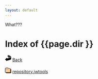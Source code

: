 ```yaml
---
layout: default
---
```

What???
<h1>Index of {{page.dir }}</h1>
<p><img src="/icons/back.gif" alt="[DIR]" /> <a href="..">Back</a></p>
<p><p><img src="/icons/folder.gif" alt="[DIR]" /> <a href="repository.jwtools/">repository.jwtools</a></p>


